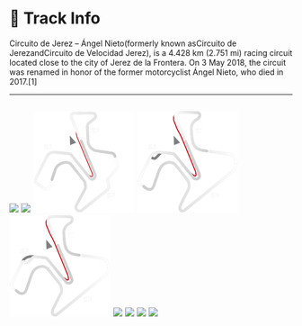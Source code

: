 # 🏁 Track Info

Circuito de Jerez – Ángel Nieto(formerly known asCircuito de JerezandCircuito de Velocidad Jerez), is a 4.428 km (2.751 mi) racing circuit located close to the city of Jerez de la Frontera. On 3 May 2018, the circuit was renamed in honor of the former motorcyclist Ángel Nieto, who died in 2017.[1]

---
![](image_1.jpg)
![](image_2.jpg)
![](image_3.jpg)
![](image_4.jpg)
![](image_5.jpg)
![](image_6.jpg)
![](image_7.jpg)
![](image_8.jpg)
![](image_9.jpg)
---

